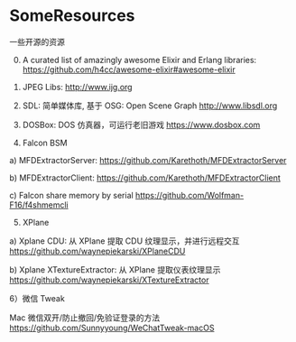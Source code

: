 # SomeResources
一些开源的资源

0) A curated list of amazingly awesome Elixir and Erlang libraries:
  https://github.com/h4cc/awesome-elixir#awesome-elixir

1) JPEG Libs:
  http://www.ijg.org
  
2) SDL: 简单媒体库, 基于 OSG: Open Scene Graph
  http://www.libsdl.org
  
3) DOSBox: DOS 仿真器，可运行老旧游戏
  https://www.dosbox.com
 
4) Falcon BSM

  a) MFDExtractorServer:
  https://github.com/Karethoth/MFDExtractorServer
  
  b) MFDExtractorClient:
  https://github.com/Karethoth/MFDExtractorClient
  
  c) Falcon share memory by serial
  https://github.com/Wolfman-F16/f4shmemcli

5) XPlane

  a) Xplane CDU: 从 XPlane 提取 CDU 纹理显示，并进行远程交互
  https://github.com/waynepiekarski/XPlaneCDU
  
  b) Xplane XTextureExtractor: 从 XPlane 提取仪表纹理显示
  https://github.com/waynepiekarski/XTextureExtractor

6）微信 Tweak

  Mac 微信双开/防止撤回/免验证登录的方法
  https://github.com/Sunnyyoung/WeChatTweak-macOS

